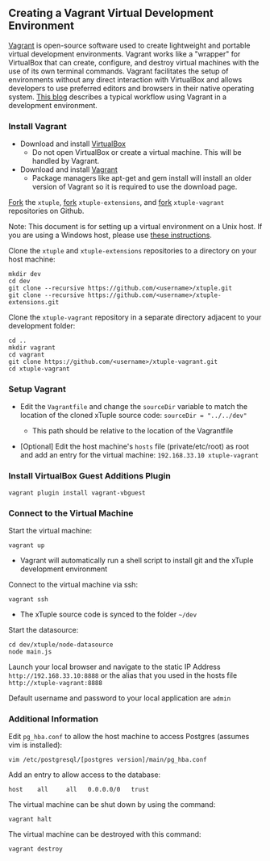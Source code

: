 ## Creating a Vagrant Virtual Development Environment ##

[Vagrant](http://docs.vagrantup.com/v2/why-vagrant/index.html) is open-source software used to create lightweight and portable virtual development environments. Vagrant works like a "wrapper" for VirtualBox that can create, configure, and destroy virtual machines with the use of its own terminal commands. Vagrant facilitates the setup of environments without any direct interaction with VirtualBox and allows developers to use preferred editors and browsers in their native operating system. [This blog](http://mitchellh.com/the-tao-of-vagrant) describes a typical workflow using Vagrant in a development environment.

###  Install Vagrant ###

- Download and install [VirtualBox](https://www.virtualbox.org/wiki/Downloads)
  - Do not open VirtualBox or create a virtual machine. This will be handled by Vagrant.
- Download and install [Vagrant](http://www.vagrantup.com/downloads.html)
  - Package managers like apt-get and gem install will install an older version of Vagrant so it is required to use the download page.

[Fork](http://github.com/xtuple/xtuple/fork) the `xtuple`, [fork](http://github.com/xtuple/xtuple-extensions/fork)  `xtuple-extensions`, and [fork](http://github.com/xtuple/xtuple-vagrant/fork)  `xtuple-vagrant` repositories on Github.

Note: This document is for setting up a virtual environment on a Unix host. If you are using a Windows host,
please use [these instructions](../../wiki/Creating-a-Vagrant-Virtual-Environment-on-a-Windows-Host).

Clone the `xtuple` and `xtuple-extensions` repositories to a directory on your host machine:

    mkdir dev
    cd dev
    git clone --recursive https://github.com/<username>/xtuple.git
    git clone --recursive https://github.com/<username>/xtuple-extensions.git
    
Clone the `xtuple-vagrant` repository in a separate directory adjacent to your development folder:

    cd ..
    mkdir vagrant
    cd vagrant
    git clone https://github.com/<username>/xtuple-vagrant.git
    cd xtuple-vagrant

### Setup Vagrant ###

- Edit the `Vagrantfile` and change the `sourceDir` variable to match the location of the cloned xTuple source code: `sourceDir = "../../dev"`
  - This path should be relative to the location of the Vagrantfile

- [Optional] Edit the host machine's `hosts` file (private/etc/root) as root and add an entry for the virtual machine: `192.168.33.10 xtuple-vagrant`

### Install VirtualBox Guest Additions Plugin

    vagrant plugin install vagrant-vbguest

### Connect to the Virtual Machine ###

Start the virtual machine:

    vagrant up
    
- Vagrant will automatically run a shell script to install git and the xTuple development environment

Connect to the virtual machine via ssh:

    vagrant ssh
    
- The xTuple source code is synced to the folder `~/dev`

Start the datasource:

    cd dev/xtuple/node-datasource
    node main.js

Launch your local browser and navigate to the static IP Address `http://192.168.33.10:8888` or
the alias that you used in the hosts file `http://xtuple-vagrant:8888`

Default username and password to your local application are `admin`

### Additional Information ###

Edit `pg_hba.conf` to allow the host machine to access Postgres (assumes vim is installed):

    vim /etc/postgresql/[postgres version]/main/pg_hba.conf

Add an entry to allow access to the database:

    host    all     all   0.0.0.0/0   trust

The virtual machine can be shut down by using the command:

    vagrant halt

The virtual machine can be destroyed with this command:

    vagrant destroy
